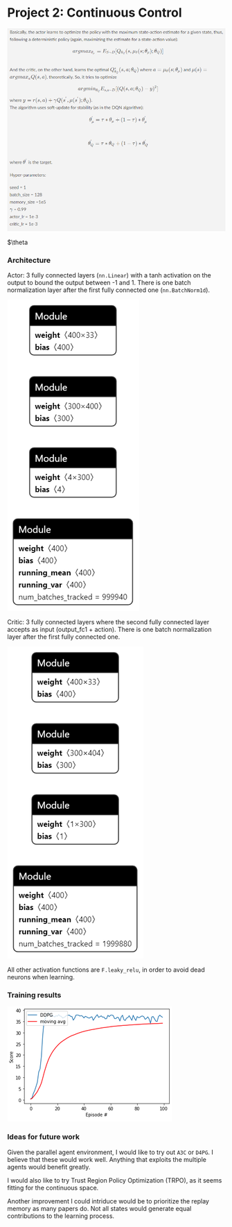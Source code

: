 # Project 2: Continuous Control

![alt](imgs/algorithm_description.png)



$\theta


### Architecture

Actor: 3 fully connected layers (`nn.Linear`) with a tanh activation on the output to bound the output between -1 and 1. There is one batch normalization layer after the first fully connected one (`nn.BatchNorm1d`).

![alt](imgs/actor_architecture.png)

Critic: 3 fully connected layers where the second fully connected layer accepts as input (output_fc1 + action). There is one batch normalization layer after the first fully connected one.

![alt](imgs/critic_architecture.png)

All other activation functions are `F.leaky_relu`, in order to avoid dead neurons when learning.

### Training results

![alt](imgs/plot_scores.png)

### Ideas for future work

Given the parallel agent environment, I would like to try out `A3C` or `D4PG`. I believe that these would work well. Anything that exploits the multiple agents would benefit greatly.

I would also like to try Trust Region Policy Optimization (TRPO), as it seems fitting for the continuous space.

Another improvement I could intriduce would be to prioritize the replay memory as many papers do. Not all states would generate equal contributions to the learning process.
